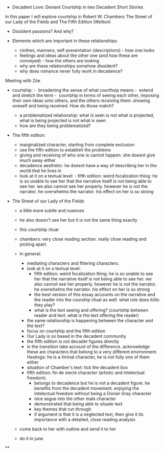 - Decadent Love: Deviant Courtship in two Decadent Short Stories

In this paper I will explore courtship in Robert W. Chambers The Street of our Lady of the Fields and  The Fifth Edition (Wotton)

- Dissident passions? And why?

- Elements which are important in these relationships:
	- clothes, manners, self-presentation (descriptions) - how one looks
	- feelings and ideas about the other one (and how these are conveyed) - how the others are looking
	- why are these relationships somehow dissident?
	- why does romance never fully work in decadence?

Meeting with Zöe

- courtship:
	-  broadening the sense of what courthsip means
	-  extend and stretch the term 
	-  courtship in terms of seeing each other, imposing their own ideas onto others, and the others receiving them: showing oneself and being received. How do those match?
	- a problematized relationship: what is seen is not what is projected, what is being projected is not what is seen
	- how are they being problematized?
 
- The fifth edition: 
	- marginalized character, starting from complete exclusion
	- use the fifth edition to establish the problems
	- giving and receiving of who one is cannot happen. she doesnt give much away either
	- decadence aesthetic: he doesnt have a way of describing her in the world that he lives in 
	-  look at it on a textual level:
	  - fifth edition: weird focalization thing: he is so unable to see her that the narrative itself is not being able to see her. we also cannot see her properly. however he is not the narrator. he overwhelms the narrator. his effect on her is so strong

- The Street of our Lady of the Fields
	- a little more subtle and nuances
	- he also doesn't see her but it is not the same thing exactly
	- this courtship ritual 
	- chambers: very close reading section. really close reading and picking apart.

  - In general:
	  - mediating characters and filtering characters.
	  - look at it on a textual level:
		  - fifth edition: weird focalization thing: he is so unable to see her that the narrative itself is not being able to see her. we also cannot see her properly. however he is not the narrator. he overwhelms the narrator. his effect on her is so strong
		  - the best version of this essay accounts on the narrative and the reader into the courship ritual as well. what role does it/do they play?
		  - what is the text seeing and offering? (courtship between reader and text: what is the text offering the reader)
	  - the same relationship is happening between the character and the text?
	  - focus on courtship and the fifth edition
	  - Our Lady is so based in the decadent community
	  - the fifth edition is not decadet figures directly
	  - in the transition take account of the difference. acknowledge these are characters that belong to a very different environment. Hastings: he is a liminal character, he is not fully one of them either
	  - situation of Chamber's text: tick the decadent box 
	  - fifth edition: fin de siecle character (artistic and intelectual freedom).
		  - belongs to decadence but he is not a decadent figure. he benefits from the decadent movement. enjoying the intelectual freedom without being a Dorian Gray character
		  - nice segue into the other male character
		  - demonstrated that being able to situate text
		  - key themes that run through
		  - if argument is that it is a neglected text, then give it its importance with a detailed, close reading analysis

  - come back to her with outline and send it to her 
  - do it in june

**